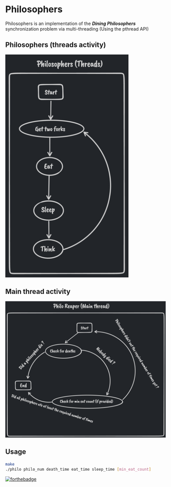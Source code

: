 # Philosophers

Philosophers is an implementation of the ***Dining Philosophers*** synchronization problem via multi-threading (Using the pthread API)

## Philosophers (threads activity)
<img src="./doc/philo-activity.png" alt="Philosophers (threads) activity" height="700">

## Main thread activity
![Philosopher reaper (main thread) activity](doc/philo-reaper-activity.png)

## Usage
```sh
make
./philo philo_num death_time eat_time sleep_time [min_eat_count]
```

[![forthebadge](https://forthebadge.com/images/badges/made-with-c.svg)](https://forthebadge.com)